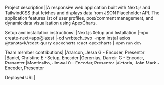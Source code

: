 Project description|
|A responsive web application built with Next.js and TailwindCSS that fetches and displays data from JSON Placeholder API. The application features list of user profiles, post/comment management, and dynamic data visualization using ApexCharts.

Setup and installation instructions|
|Next.js Setup and Installation
|-npx create-next=app@latest
|-cd webtech_two
|-npm install axios @tanstack/react-query apexcharts react-apexcharts
|-npm run dev

Team member contributions|
|Azarcon, Jessa G - Encoder, Presentor
|Baniel, Christine E - Setup, Encoder
|Geremias, Darrein G - Encoder, Presentor
|Monticalbo, Jimwel O - Encoder, Presentor
|Victoria, John Mark - Encoder, Presentor

Deployed URL|